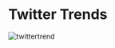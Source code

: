 # Twitter Trends

![twittertrend](https://github.com/user-attachments/assets/261e1974-838c-4d5f-85a4-7947dd67dfac)